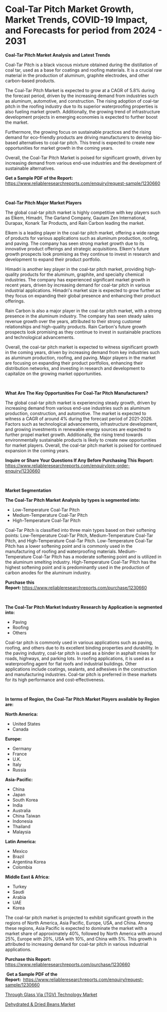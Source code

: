 <p><h1>Coal-Tar Pitch Market Growth, Market Trends, COVID-19 Impact, and Forecasts for period from 2024 - 2031</h1></p><p><strong>Coal-Tar Pitch Market Analysis and Latest Trends</strong></p>
<p><p>Coal-Tar Pitch is a black viscous mixture obtained during the distillation of coal tar, used as a base for coatings and roofing materials. It is a crucial raw material in the production of aluminum, graphite electrodes, and other carbon-based products.</p><p>The Coal-Tar Pitch Market is expected to grow at a CAGR of 5.8% during the forecast period, driven by the increasing demand from industries such as aluminum, automotive, and construction. The rising adoption of coal-tar pitch in the roofing industry due to its superior waterproofing properties is also fueling market growth. Additionally, the growing trend of infrastructure development projects in emerging economies is expected to further boost the market.</p><p>Furthermore, the growing focus on sustainable practices and the rising demand for eco-friendly products are driving manufacturers to develop bio-based alternatives to coal-tar pitch. This trend is expected to create new opportunities for market growth in the coming years.</p><p>Overall, the Coal-Tar Pitch Market is poised for significant growth, driven by increasing demand from various end-use industries and the development of sustainable alternatives.</p></p>
<p><strong>Get a Sample PDF of the Report:&nbsp;</strong> <a href="https://www.reliableresearchreports.com/enquiry/request-sample/1230660">https://www.reliableresearchreports.com/enquiry/request-sample/1230660</a></p>
<p>&nbsp;</p>
<p><strong>Coal-Tar Pitch Major Market Players</strong></p>
<p><p>The global coal-tar pitch market is highly competitive with key players such as Elkem, Himadri, The Garland Company, Gautam Zen International, Durapax, Konark Tar Products, and Rain Carbon leading the market. </p><p>Elkem is a leading player in the coal-tar pitch market, offering a wide range of products for various applications such as aluminum production, roofing, and paving. The company has seen strong market growth due to its innovative product offerings and strategic acquisitions. Elkem's future growth prospects look promising as they continue to invest in research and development to expand their product portfolio.</p><p>Himadri is another key player in the coal-tar pitch market, providing high-quality products for the aluminum, graphite, and specialty chemical industries. The company has experienced significant market growth in recent years, driven by increasing demand for coal-tar pitch in various industrial applications. Himadri's market size is expected to grow further as they focus on expanding their global presence and enhancing their product offerings.</p><p>Rain Carbon is also a major player in the coal-tar pitch market, with a strong presence in the aluminum industry. The company has seen steady sales revenue growth over the years, attributed to their strong customer relationships and high-quality products. Rain Carbon's future growth prospects look promising as they continue to invest in sustainable practices and technological advancements.</p><p>Overall, the coal-tar pitch market is expected to witness significant growth in the coming years, driven by increasing demand from key industries such as aluminum production, roofing, and paving. Major players in the market are focusing on expanding their product portfolios, enhancing their distribution networks, and investing in research and development to capitalize on the growing market opportunities.</p></p>
<p>&nbsp;</p>
<p><strong>What Are The Key Opportunities For Coal-Tar Pitch Manufacturers?</strong></p>
<p><p>The global coal-tar pitch market is experiencing steady growth, driven by increasing demand from various end-use industries such as aluminum production, construction, and automotive. The market is expected to witness a CAGR of around 4% during the forecast period of 2021-2026. Factors such as technological advancements, infrastructure development, and growing investments in renewable energy sources are expected to further propel market growth. Additionally, the rising trend towards environmentally sustainable products is likely to create new opportunities for market players. Overall, the coal-tar pitch market is poised for continued expansion in the coming years.</p></p>
<p><strong>Inquire or Share Your Questions If Any Before Purchasing This Report:</strong> <a href="https://www.reliableresearchreports.com/enquiry/pre-order-enquiry/1230660">https://www.reliableresearchreports.com/enquiry/pre-order-enquiry/1230660</a></p>
<p>&nbsp;</p>
<p><strong>Market Segmentation</strong></p>
<p><strong>The Coal-Tar Pitch Market Analysis by types is segmented into:</strong></p>
<p><ul><li>Low-Temperature Coal-Tar Pitch</li><li>Medium-Temperature Coal-Tar Pitch</li><li>High-Temperature Coal-Tar Pitch</li></ul></p>
<p><p>Coal-Tar Pitch is classified into three main types based on their softening points: Low-Temperature Coal-Tar Pitch, Medium-Temperature Coal-Tar Pitch, and High-Temperature Coal-Tar Pitch. Low-Temperature Coal-Tar Pitch has a lower softening point and is commonly used in the manufacturing of roofing and waterproofing materials. Medium-Temperature Coal-Tar Pitch has a moderate softening point and is utilized in the aluminum smelting industry. High-Temperature Coal-Tar Pitch has the highest softening point and is predominantly used in the production of carbon anodes for the aluminum industry.</p></p>
<p><strong>Purchase this Report:&nbsp;</strong><a href="https://www.reliableresearchreports.com/purchase/1230660">https://www.reliableresearchreports.com/purchase/1230660</a></p>
<p>&nbsp;</p>
<p><strong>The Coal-Tar Pitch Market Industry Research by Application is segmented into:</strong></p>
<p><ul><li>Paving</li><li>Roofing</li><li>Others</li></ul></p>
<p><p>Coal-tar pitch is commonly used in various applications such as paving, roofing, and others due to its excellent binding properties and durability. In the paving industry, coal-tar pitch is used as a binder in asphalt mixes for roads, highways, and parking lots. In roofing applications, it is used as a waterproofing agent for flat roofs and industrial buildings. Other applications include coatings, sealants, and adhesives in the construction and manufacturing industries. Coal-tar pitch is preferred in these markets for its high performance and cost-effectiveness.</p></p>
<p>&nbsp;</p>
<p><strong>In terms of Region, the Coal-Tar Pitch Market Players available by Region are:</strong></p>
<p>
    <p> <strong> North America: </strong>
        <ul>
            <li>United States</li>
            <li>Canada</li>
        </ul>
        </p> 
    <p> <strong> Europe: </strong>
        <ul>
            <li>Germany</li>
            <li>France</li>
            <li>U.K.</li>
            <li>Italy</li>
            <li>Russia</li>
        </ul>
        </p> 
    <p> <strong> Asia-Pacific: </strong>
        <ul>
            <li>China</li>
            <li>Japan</li>
            <li>South Korea</li>
            <li>India</li>
            <li>Australia</li>
            <li>China Taiwan</li>
            <li>Indonesia</li>
            <li>Thailand</li>
            <li>Malaysia</li>
        </ul>
        </p> 
    <p> <strong> Latin America: </strong>
        <ul>
            <li>Mexico</li>
            <li>Brazil</li>
            <li>Argentina Korea</li>
            <li>Colombia</li>
        </ul>
        </p> 
    <p> <strong> Middle East & Africa: </strong>
        <ul>
            <li>Turkey</li>
            <li>Saudi</li>
            <li>Arabia</li>
            <li>UAE</li>
            <li>Korea</li>
        </ul>
    </p>
    </p>
<p><p>The coal-tar pitch market is projected to exhibit significant growth in the regions of North America, Asia Pacific, Europe, USA, and China. Among these regions, Asia Pacific is expected to dominate the market with a market share of approximately 40%, followed by North America with around 25%, Europe with 20%, USA with 10%, and China with 5%. This growth is attributed to increasing demand for coal-tar pitch in various industrial applications.</p></p>
<p><strong>Purchase this Report: </strong><a href="https://www.reliableresearchreports.com/purchase/1230660">https://www.reliableresearchreports.com/purchase/1230660</a></p>
<p>&nbsp;<strong>Get a Sample PDF of the Report:&nbsp;&nbsp;</strong><a href="https://www.reliableresearchreports.com/enquiry/request-sample/1230660">https://www.reliableresearchreports.com/enquiry/request-sample/1230660</a></p>
<p><strong></strong></p>
<p><p><a href="https://issuu.com/reportprime-2/docs/through-glass-via-tgv-technology-market-size-2030.">Through Glass Via (TGV) Technology Market</a></p><p><a href="https://issuu.com/reportprime-2/docs/dehydrated-dried-beans-market-size-2030.pptx">Dehydrated & Dried Beans Market</a></p></p>